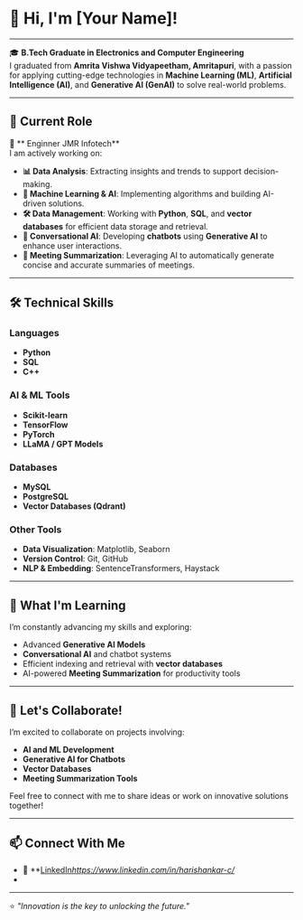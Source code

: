 # 👋 Hi, I'm **[Your Name]!**

---

🎓 **B.Tech Graduate in Electronics and Computer Engineering**  
I graduated from **Amrita Vishwa Vidyapeetham, Amritapuri**, with a passion for applying cutting-edge technologies in **Machine Learning (ML)**, **Artificial Intelligence (AI)**, and **Generative AI (GenAI)** to solve real-world problems.

---

## 💼 **Current Role**  

🌟 ** Enginner JMR Infotech**  
I am actively working on:  
- **📊 Data Analysis**: Extracting insights and trends to support decision-making.  
- **🤖 Machine Learning & AI**: Implementing algorithms and building AI-driven solutions.  
- **🛠️ Data Management**: Working with **Python**, **SQL**, and **vector databases** for efficient data storage and retrieval.  
- **💬 Conversational AI**: Developing **chatbots** using **Generative AI** to enhance user interactions.  
- **📝 Meeting Summarization**: Leveraging AI to automatically generate concise and accurate summaries of meetings.  

---

## 🛠️ **Technical Skills**

### **Languages**  
- **Python**  
- **SQL**  
- **C++**
  

### **AI & ML Tools**  
- **Scikit-learn**  
- **TensorFlow**  
- **PyTorch**  
- **LLaMA / GPT Models**

### **Databases**  
- **MySQL**  
- **PostgreSQL**  
- **Vector Databases (Qdrant)**

### **Other Tools**  
- **Data Visualization**: Matplotlib, Seaborn 
- **Version Control**: Git, GitHub  
- **NLP & Embedding**: SentenceTransformers, Haystack  

---

## 🌱 **What I'm Learning**  
I’m constantly advancing my skills and exploring:  
- Advanced **Generative AI Models**  
- **Conversational AI** and chatbot systems  
- Efficient indexing and retrieval with **vector databases**  
- AI-powered **Meeting Summarization** for productivity tools  

---

## 🤝 **Let's Collaborate!**

I’m excited to collaborate on projects involving:  
- **AI and ML Development**  
- **Generative AI for Chatbots**  
- **Vector Databases**  
- **Meeting Summarization Tools**

Feel free to connect with me to share ideas or work on innovative solutions together!  

---

## 📫 **Connect With Me**

 
- 💼 **[LinkedIn](#)*https://www.linkedin.com/in/harishankar-c/*  
- 

---

⭐️ _"Innovation is the key to unlocking the future."_  
